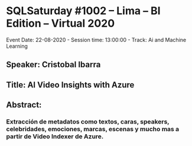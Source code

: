 # SQLSaturday #1002  – Lima – BI Edition – Virtual 2020
Event Date: 22-08-2020 - Session time: 13:00:00 - Track: Ai and Machine Learning
## Speaker: Cristobal Ibarra
## Title: AI Video Insights with Azure
## Abstract:
### Extracción de metadatos como textos, caras, speakers, celebridades, emociones, marcas, escenas y mucho mas a partir de Video Indexer de Azure.

